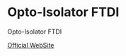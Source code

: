 Opto-Isolator FTDI
==================

Opto-Isolator FTDI

[Official WebSite](https://taaralabs.eu/oi1)
